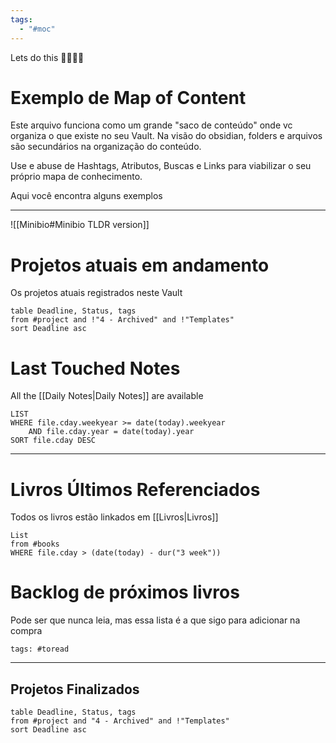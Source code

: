 ```yaml
---
tags:
  - "#moc"
---
```

Lets do this 🤟👨‍🔬🧛

# Exemplo de Map of Content

Este arquivo funciona como um grande "saco de conteúdo" onde vc organiza o que existe no seu Vault. Na visão do obsidian, folders e arquivos são secundários na organização do conteúdo. 

Use e abuse de Hashtags, Atributos, Buscas e Links para viabilizar o seu próprio mapa de conhecimento.

Aqui você encontra alguns exemplos

---

![[Minibio#Minibio TLDR version]]

# Projetos atuais em andamento

Os projetos atuais registrados neste Vault

```dataview
table Deadline, Status, tags
from #project and !"4 - Archived" and !"Templates"
sort Deadline asc
```


# Last Touched Notes

All the [[Daily Notes|Daily Notes]] are available
```dataview
LIST
WHERE file.cday.weekyear >= date(today).weekyear
	AND file.cday.year = date(today).year
SORT file.cday DESC
```
---

# Livros Últimos Referenciados

Todos os livros estão linkados em [[Livros|Livros]]

```dataview
List
from #books 
WHERE file.cday > (date(today) - dur("3 week"))
```


# Backlog de próximos livros

Pode ser que nunca leia, mas essa lista é a que sigo para adicionar na compra

```add-summary
tags: #toread
```

---

## Projetos Finalizados

```dataview
table Deadline, Status, tags
from #project and "4 - Archived" and !"Templates"
sort Deadline asc
```
